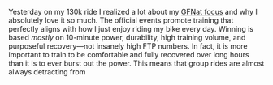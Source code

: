 Yesterday on my 130k ride I realized a lot about my [GFNat focus](../Fitness/GFNat%20focus.md) and why I absolutely love it so much. The official events promote training that perfectly aligns with how I just enjoy riding my bike every day. Winning is based *mostly* on 10-minute power, durability, high training volume, and purposeful recovery—not insanely high FTP numbers. In fact, it is more important to train to be comfortable and fully recovered over long hours than it is to ever burst out the power. This means that group rides are almost always detracting from 